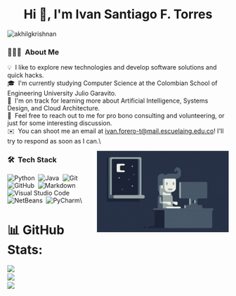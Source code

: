
<h1 align="center">Hi 👋, I'm Ivan Santiago F. Torres </h1>

<p align="left"> <img src="https://komarev.com/ghpvc/?username=akhilgkrishnan" alt="akhilgkrishnan" /> </p>

### 👨🏻‍💻 &nbsp;About Me

💡 &nbsp;I like to explore new technologies and develop software solutions and quick hacks.\
🎓 &nbsp;I'm currently studying Computer Science at the Colombian School of Engineering University Julio Garavito.\
🌱 &nbsp;I'm on track for learning more about Artificial Intelligence, Systems Design, and Cloud Architecture.\
💬 &nbsp;Feel free to reach out to me for pro bono consulting and volunteering, or just for some interesting discussion.\
✉️ &nbsp;You can shoot me an email at ivan.forero-t@mail.escuelaing.edu.co! I'll try to respond as soon as I can.\


<img alt="Night Coding" src="https://raw.githubusercontent.com/AVS1508/AVS1508/master/assets/Night-Coding.gif" align="right"/>

### 🛠 &nbsp;Tech Stack

![Python](https://img.shields.io/badge/-Python-05122A?style=flat&logo=python)&nbsp;
![Java](https://img.shields.io/badge/-Java-05122A?style=flat&logo=Java&logoColor=FFA518)&nbsp;
![Git](https://img.shields.io/badge/-Git-05122A?style=flat&logo=git)&nbsp;
![GitHub](https://img.shields.io/badge/-GitHub-05122A?style=flat&logo=github)&nbsp;
![Markdown](https://img.shields.io/badge/-Markdown-05122A?style=flat&logo=markdown)\
![Visual Studio Code](https://img.shields.io/badge/-Visual%20Studio%20Code-05122A?style=flat&logo=visual-studio-code&logoColor=007ACC)&nbsp;
![NetBeans](https://img.shields.io/badge/-NetBeans-05122A?style=flat&logo=apache-netbeans-ide&logoColor=1B6AC6)&nbsp;
![PyCharm](https://img.shields.io/badge/-PyCharm-05122A?style=flat&logo=pycharm&logoColor=31A8FF)\

# 📊 GitHub Stats:
![](https://github-readme-stats.vercel.app/api?username=Ttowers-09&theme=dark&hide_border=false&include_all_commits=false&count_private=false)<br/>
![](https://github-readme-streak-stats.herokuapp.com/?user=Ttowers-09&theme=dark&hide_border=false)<br/>
![](https://github-readme-stats.vercel.app/api/top-langs/?username=Ttowers-09&theme=dark&hide_border=false&include_all_commits=false&count_private=false&layout=compact)



